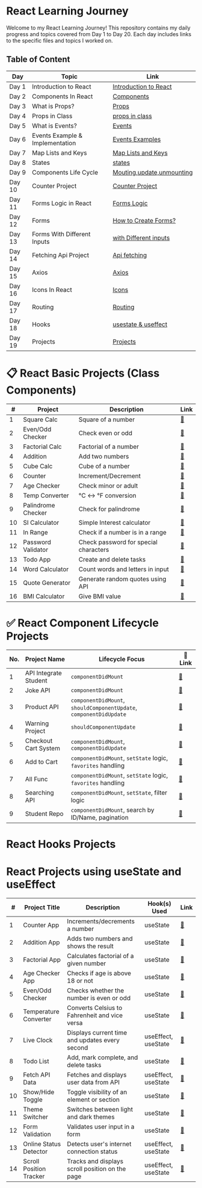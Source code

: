 # React Learning Journey

Welcome to my React Learning Journey! This repository contains my daily progress and topics covered from Day 1 to Day 20. Each day includes links to the specific files and topics I worked on.
## Table of Content

| Day  | Topic                              | Link                                                                                          |
|------|------------------------------------|-----------------------------------------------------------------------------------------------|
| Day 1| Introduction to React              | [Introduction to React](https://github.com/kaif21-cmd/React_/blob/main/Introduction%20In%20React.md)                     |
| Day 2| Components In React                | [Components](https://github.com/kaif21-cmd/React_/blob/main/Components%20in%20React.md)               |
| Day 3| What is Props?                     | [Props ](https://github.com/kaif21-cmd/React_/blob/main/PROPS.MD)           
| Day 4| Props in Class                     | [props in class](https://github.com/kaif21-cmd/React_/blob/main/Accesing%20Props%20In%20Class.md)                   |
| Day 5| What is Events?                    | [Events](https://github.com/kaif21-cmd/React_/blob/main/Events.md)                       |
| Day 6| Events Example & Implementation    |[Events Examples](https://github.com/kaif21-cmd/React_/blob/main/Events._example%20.md)           |
| Day 7|  Map Lists and Keys                |[Map Lists and Keys](https://github.com/kaif21-cmd/React_/blob/main/Map.md)                             |
| Day 8| States                             | [states](https://github.com/kaif21-cmd/React_/blob/main/States%20in%20React.MD)                                             |
| Day 9| Components Life Cycle              | [Mouting,update,unmounting](https://github.com/kaif21-cmd/React_/blob/main/constructor.md)                     |
| Day 10| Counter Project                   | [Counter Project](https://github.com/kaif21-cmd/React_/blob/main/counterproject.md)   |
| Day 11| Forms Logic in React              | [Forms Logic](https://github.com/kaif21-cmd/React_/blob/main/Forms%20Logic.md)                   |
| Day 12| Forms                             | [How to Create Forms?](https://github.com/kaif21-cmd/React_/blob/main/FORMS.MD)                             |
| Day 13| Forms With Different Inputs       | [with Different inputs](https://github.com/kaif21-cmd/React_/blob/main/Form%20with%20Different%20Inputs.md)                         |
| Day 14| Fetching Api Project              | [Api fetching](https://github.com/kaif21-cmd/React_/blob/main/API%20APPLICATION.MD)                                       |
| Day 15| Axios                             | [Axios](https://github.com/kaif21-cmd/React_/blob/main/AXIOS.MD)                       |
| Day 16| Icons In React                    | [Icons](https://github.com/kaif21-cmd/React_/blob/main/icons.md)                     |
| Day 17| Routing                           | [Routing](https://github.com/kaif21-cmd/React_/blob/main/Routing.md)                             |
| Day 18| Hooks                             | [usestate & useffect](https://github.com/kaif21-cmd/React_/blob/main/HOOKs.md)                                             |
| Day 19| Projects                          | [Projects]()                                       |

# 📋 React Basic Projects (Class Components)
| #  | Project              | Description                            | Link |
|----|----------------------|----------------------------------------|------|
| 1  | Square Calc          | Square of a number                     | [🔗](https://github.com/kaif21-cmd/React_/blob/main/sqaure.md) |
| 2  | Even/Odd Checker     | Check even or odd                      | [🔗](https://github.com/kaif21-cmd/React_/blob/main/Even_Odd.md) |
| 3  | Factorial Calc       | Factorial of a number                  | [🔗](https://github.com/kaif21-cmd/React_/blob/main/factorial.md) |
| 4  | Addition             | Add two numbers                        | [🔗](https://github.com/kaif21-cmd/React_/blob/main/addition.md) |
| 5  | Cube Calc            | Cube of a number                       | [🔗](https://github.com/kaif21-cmd/React_/blob/main/cube.md) |
| 6  | Counter              | Increment/Decrement                    | [🔗](https://github.com/kaif21-cmd/React_/blob/main/counterproject.md) |
| 7  | Age Checker          | Check minor or adult                   | [🔗](https://github.com/kaif21-cmd/React_/blob/main/agecheker.md) |
| 8  | Temp Converter       | °C ↔ °F conversion                     | [🔗](https://github.com/kaif21-cmd/React_/blob/main/temperatureConverter.md) |
| 9  | Palindrome Checker   | Check for palindrome                   | [🔗](https://github.com/kaif21-cmd/React_/blob/main/palindromeChecker.md) |
| 10 | SI Calculator        | Simple Interest calculator             | [🔗](https://github.com/kaif21-cmd/React_/blob/main/simpleInterestCalc.md) |
| 11 | In Range             | Check if a number is in a range        | [🔗](https://github.com/kaif21-cmd/React_/blob/main/simpleInterestCalc.md) |
| 12 | Password Validator   | Check password for special characters  | [🔗](https://github.com/kaif21-cmd/React_/blob/main/passwordvalidator.md) |
| 13 | Todo App             | Create and delete tasks                | [🔗](https://github.com/kaif21-cmd/React_/blob/main/todo.md) |
| 14 | Word Calculator      | Count words and letters in input       | [🔗](https://github.com/kaif21-cmd/React_/blob/main/wordscalc.md) |
| 15 | Quote Generator      | Generate random quotes using API       | [🔗](https://github.com/kaif21-cmd/React_/blob/main/Quotegenrator.md) | 
| 16 | BMI Calculator     | Give BMI value    | [🔗](https://github.com/kaif21-cmd/React_/blob/main/bmi.md) |



# ✅ React Component Lifecycle Projects

| No. | Project Name           | Lifecycle Focus                                                   | 🔗 Link |
|-----|------------------------|--------------------------------------------------------------------|--------|
| 1   | API Integrate Student | `componentDidMount`                                               | [🔗](https://github.com/kaif21-cmd/React_/blob/main/studentsfetcher.md) |
| 2   | Joke API              | `componentDidMount`                                               | [🔗](https://github.com/kaif21-cmd/React_/blob/main/jokes.md) |
| 3   | Product API           | `componentDidMount`, `shouldComponentUpdate`, `componentDidUpdate`| [🔗](https://github.com/kaif21-cmd/React_/blob/main/product.md) |
| 4   | Warning Project       | `shouldComponentUpdate`                                           | [🔗](https://github.com/kaif21-cmd/React_/blob/main/warningproject.md) |
| 5   | Checkout Cart System  | `componentDidMount`, `componentDidUpdate`                         | [🔗](https://github.com/kaif21-cmd/React_/blob/main/checkout.md) |
| 6   | Add to Cart           | `componentDidMount`, `setState` logic, `favorites` handling        | [🔗](https://github.com/kaif21-cmd/React_/blob/main/addtocart.md) |
| 7   | All Func              | `componentDidMount`, `setState` logic, `favorites` handling        | [🔗](https://github.com/kaif21-cmd/React_/blob/main/allfunc.md) |
| 8   | Searching API         | `componentDidMount`, `setState`, filter logic                     | [🔗](https://github.com/kaif21-cmd/React_/blob/main/serachingapi.md) |
| 9   | Student Repo          | `componentDidMount`, search by ID/Name, pagination                 | [🔗](https://github.com/kaif21-cmd/React_/blob/main/studnet_repo.md) |


# React Hooks Projects

# React Projects using useState and useEffect

| #  | Project Title              | Description                                           | Hook(s) Used             | Link                                                                 |
|----|----------------------------|-------------------------------------------------------|--------------------------|----------------------------------------------------------------------|
| 1  | Counter App                | Increments/decrements a number                        | useState                 | [🔗](https://github.com/kaif21-cmd/React_/blob/main/counter.md)      |
| 2  | Addition App               | Adds two numbers and shows the result                 | useState                 | [🔗](https://github.com/kaif21-cmd/React_/blob/main/addition.md)     |
| 3  | Factorial App              | Calculates factorial of a given number                | useState                 | [🔗](https://github.com/kaif21-cmd/React_/blob/main/factorial.md)    |
| 4  | Age Checker App            | Checks if age is above 18 or not                      | useState                 | [🔗](https://github.com/kaif21-cmd/React_/blob/main/agechecker.md)   |
| 5  | Even/Odd Checker           | Checks whether the number is even or odd              | useState                 | [🔗](https://github.com/kaif21-cmd/React_/blob/main/even_odd_useState.md)      |
| 6  | Temperature Converter      | Converts Celsius to Fahrenheit and vice versa         | useState                 | [🔗](https://github.com/kaif21-cmd/React_/blob/main/tempconverter_useState.md)  |
| 7  | Live Clock                 | Displays current time and updates every second        | useEffect, useState      | [🔗](https://github.com/kaif21-cmd/React_/blob/main/liveclock.md)    |
| 8  | Todo List                  | Add, mark complete, and delete tasks                  | useState                 | [🔗](https://github.com/kaif21-cmd/React_/blob/main/todolist.md)     |
| 9  | Fetch API Data             | Fetches and displays user data from API               | useEffect, useState      | [🔗](https://github.com/kaif21-cmd/React_/blob/main/fetchdata.md)    |
| 10 | Show/Hide Toggle           | Toggle visibility of an element or section            | useState                 | [🔗](https://github.com/kaif21-cmd/React_/blob/main/toggle.md)       |
| 11 | Theme Switcher             | Switches between light and dark themes                | useState                 | [🔗](https://github.com/kaif21-cmd/React_/blob/main/themeswitcher.md)|
| 12 | Form Validation            | Validates user input in a form                        | useState                 | [🔗](https://github.com/kaif21-cmd/React_/blob/main/formvalidation.md)|
| 13 | Online Status Detector     | Detects user's internet connection status             | useEffect, useState      | [🔗](https://github.com/kaif21-cmd/React_/blob/main/onlinestatus.md) |
| 14 | Scroll Position Tracker    | Tracks and displays scroll position on the page       | useEffect, useState      | [🔗](https://github.com/kaif21-cmd/React_/blob/main/scrolltracker.md)|

